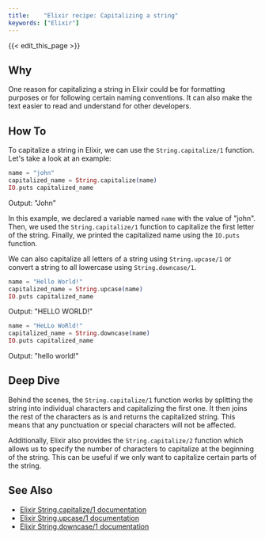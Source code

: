 ```yaml
---
title:    "Elixir recipe: Capitalizing a string"
keywords: ["Elixir"]
---
```


{{< edit_this_page >}}

## Why 
One reason for capitalizing a string in Elixir could be for formatting purposes or for following certain naming conventions. It can also make the text easier to read and understand for other developers.

## How To
To capitalize a string in Elixir, we can use the `String.capitalize/1` function. Let's take a look at an example:

```Elixir
name = "john"
capitalized_name = String.capitalize(name)
IO.puts capitalized_name
```
Output: "John"

In this example, we declared a variable named `name` with the value of "john". Then, we used the `String.capitalize/1` function to capitalize the first letter of the string. Finally, we printed the capitalized name using the `IO.puts` function.

We can also capitalize all letters of a string using `String.upcase/1` or convert a string to all lowercase using `String.downcase/1`.

```Elixir
name = "Hello World!"
capitalized_name = String.upcase(name)
IO.puts capitalized_name
```
Output: "HELLO WORLD!"

```Elixir
name = "HeLLo WoRld!"
capitalized_name = String.downcase(name)
IO.puts capitalized_name
```
Output: "hello world!"

## Deep Dive
Behind the scenes, the `String.capitalize/1` function works by splitting the string into individual characters and capitalizing the first one. It then joins the rest of the characters as is and returns the capitalized string. This means that any punctuation or special characters will not be affected.

Additionally, Elixir also provides the `String.capitalize/2` function which allows us to specify the number of characters to capitalize at the beginning of the string. This can be useful if we only want to capitalize certain parts of the string.

## See Also
- [Elixir String.capitalize/1 documentation](https://hexdocs.pm/elixir/String.html#capitalize/1)
- [Elixir String.upcase/1 documentation](https://hexdocs.pm/elixir/String.html#upcase/1)
- [Elixir String.downcase/1 documentation](https://hexdocs.pm/elixir/String.html#downcase/1)